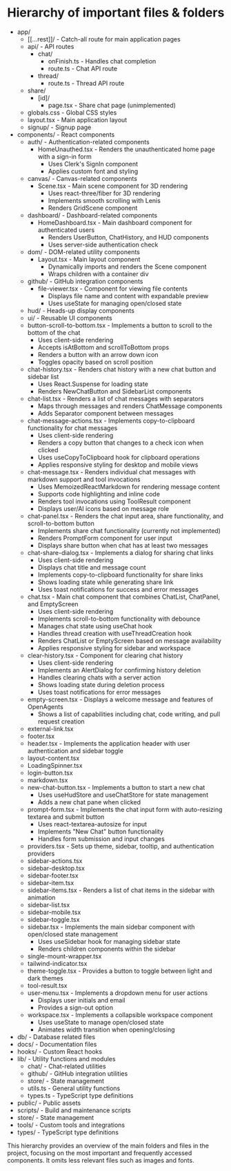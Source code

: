 # Hierarchy of important files & folders

- app/
  - [[...rest]]/ - Catch-all route for main application pages
  - api/ - API routes
    - chat/
      - onFinish.ts - Handles chat completion
      - route.ts - Chat API route
    - thread/
      - route.ts - Thread API route
  - share/
    - [id]/
      - page.tsx - Share chat page (unimplemented)
  - globals.css - Global CSS styles
  - layout.tsx - Main application layout
  - signup/ - Signup page
- components/ - React components
  - auth/ - Authentication-related components
    - HomeUnauthed.tsx - Renders the unauthenticated home page with a sign-in form
      - Uses Clerk's SignIn component
      - Applies custom font and styling
  - canvas/ - Canvas-related components
    - Scene.tsx - Main scene component for 3D rendering
      - Uses react-three/fiber for 3D rendering
      - Implements smooth scrolling with Lenis
      - Renders GridScene component
  - dashboard/ - Dashboard-related components
    - HomeDashboard.tsx - Main dashboard component for authenticated users
      - Renders UserButton, ChatHistory, and HUD components
      - Uses server-side authentication check
  - dom/ - DOM-related utility components
    - Layout.tsx - Main layout component
      - Dynamically imports and renders the Scene component
      - Wraps children with a container div
  - github/ - GitHub integration components
    - file-viewer.tsx - Component for viewing file contents
      - Displays file name and content with expandable preview
      - Uses useState for managing open/closed state
  - hud/ - Heads-up display components
  - ui/ - Reusable UI components
  - button-scroll-to-bottom.tsx - Implements a button to scroll to the bottom of the chat
    - Uses client-side rendering
    - Accepts isAtBottom and scrollToBottom props
    - Renders a button with an arrow down icon
    - Toggles opacity based on scroll position
  - chat-history.tsx - Renders chat history with a new chat button and sidebar list
    - Uses React.Suspense for loading state
    - Renders NewChatButton and SidebarList components
  - chat-list.tsx - Renders a list of chat messages with separators
    - Maps through messages and renders ChatMessage components
    - Adds Separator component between messages
  - chat-message-actions.tsx - Implements copy-to-clipboard functionality for chat messages
    - Uses client-side rendering
    - Renders a copy button that changes to a check icon when clicked
    - Uses useCopyToClipboard hook for clipboard operations
    - Applies responsive styling for desktop and mobile views
  - chat-message.tsx - Renders individual chat messages with markdown support and tool invocations
    - Uses MemoizedReactMarkdown for rendering message content
    - Supports code highlighting and inline code
    - Renders tool invocations using ToolResult component
    - Displays user/AI icons based on message role
  - chat-panel.tsx - Renders the chat input area, share functionality, and scroll-to-bottom button
    - Implements share chat functionality (currently not implemented)
    - Renders PromptForm component for user input
    - Displays share button when chat has at least two messages
  - chat-share-dialog.tsx - Implements a dialog for sharing chat links
    - Uses client-side rendering
    - Displays chat title and message count
    - Implements copy-to-clipboard functionality for share links
    - Shows loading state while generating share link
    - Uses toast notifications for success and error messages
  - chat.tsx - Main chat component that combines ChatList, ChatPanel, and EmptyScreen
    - Uses client-side rendering
    - Implements scroll-to-bottom functionality with debounce
    - Manages chat state using useChat hook
    - Handles thread creation with useThreadCreation hook
    - Renders ChatList or EmptyScreen based on message availability
    - Applies responsive styling for sidebar and workspace
  - clear-history.tsx - Component for clearing chat history
    - Uses client-side rendering
    - Implements an AlertDialog for confirming history deletion
    - Handles clearing chats with a server action
    - Shows loading state during deletion process
    - Uses toast notifications for error messages
  - empty-screen.tsx - Displays a welcome message and features of OpenAgents
    - Shows a list of capabilities including chat, code writing, and pull request creation
  - external-link.tsx
  - footer.tsx
  - header.tsx - Implements the application header with user authentication and sidebar toggle
  - layout-content.tsx
  - LoadingSpinner.tsx
  - login-button.tsx
  - markdown.tsx
  - new-chat-button.tsx - Implements a button to start a new chat
    - Uses useHudStore and useChatStore for state management
    - Adds a new chat pane when clicked
  - prompt-form.tsx - Implements the chat input form with auto-resizing textarea and submit button
    - Uses react-textarea-autosize for input
    - Implements "New Chat" button functionality
    - Handles form submission and input changes
  - providers.tsx - Sets up theme, sidebar, tooltip, and authentication providers
  - sidebar-actions.tsx
  - sidebar-desktop.tsx
  - sidebar-footer.tsx
  - sidebar-item.tsx
  - sidebar-items.tsx - Renders a list of chat items in the sidebar with animation
  - sidebar-list.tsx
  - sidebar-mobile.tsx
  - sidebar-toggle.tsx
  - sidebar.tsx - Implements the main sidebar component with open/closed state management
    - Uses useSidebar hook for managing sidebar state
    - Renders children components within the sidebar
  - single-mount-wrapper.tsx
  - tailwind-indicator.tsx
  - theme-toggle.tsx - Provides a button to toggle between light and dark themes
  - tool-result.tsx
  - user-menu.tsx - Implements a dropdown menu for user actions
    - Displays user initials and email
    - Provides a sign-out option
  - workspace.tsx - Implements a collapsible workspace component
    - Uses useState to manage open/closed state
    - Animates width transition when opening/closing
- db/ - Database related files
- docs/ - Documentation files
- hooks/ - Custom React hooks
- lib/ - Utility functions and modules
  - chat/ - Chat-related utilities
  - github/ - GitHub integration utilities
  - store/ - State management
  - utils.ts - General utility functions
  - types.ts - TypeScript type definitions
- public/ - Public assets
- scripts/ - Build and maintenance scripts
- store/ - State management
- tools/ - Custom tools and integrations
- types/ - TypeScript type definitions

This hierarchy provides an overview of the main folders and files in the project, focusing on the most important and frequently accessed components. It omits less relevant files such as images and fonts.